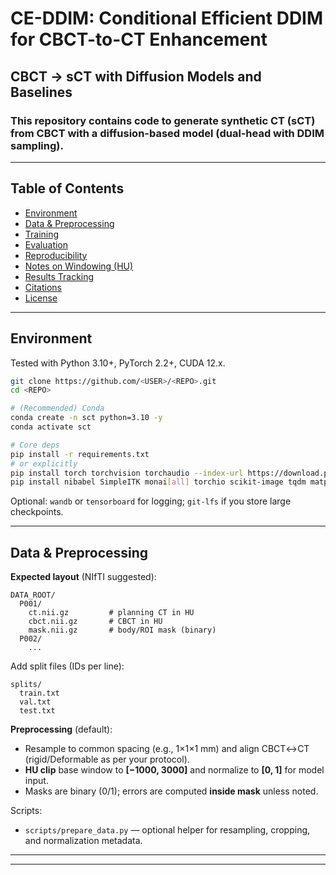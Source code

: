 # CE-DDIM: Conditional Efficient DDIM for CBCT-to-CT Enhancement

## CBCT → sCT with Diffusion Models and Baselines

### This repository contains code to generate **synthetic CT (sCT)** from **CBCT** with a diffusion-based model (dual‑head with DDIM sampling).
---

## Table of Contents

* [Environment](#environment)
* [Data & Preprocessing](#data--preprocessing)
* [Training](#training)
* [Evaluation](#evaluation)
* [Reproducibility](#reproducibility)
* [Notes on Windowing (HU)](#notes-on-windowing-hu)
* [Results Tracking](#results-tracking)
* [Citations](#citations)
* [License](#license)

---

## Environment

Tested with Python 3.10+, PyTorch 2.2+, CUDA 12.x.

```bash
git clone https://github.com/<USER>/<REPO>.git
cd <REPO>

# (Recommended) Conda
conda create -n sct python=3.10 -y
conda activate sct

# Core deps
pip install -r requirements.txt
# or explicitly
pip install torch torchvision torchaudio --index-url https://download.pytorch.org/whl/cu121
pip install nibabel SimpleITK monai[all] torchio scikit-image tqdm matplotlib pyyaml einops
```

Optional: `wandb` or `tensorboard` for logging; `git-lfs` if you store large checkpoints.

---

## Data & Preprocessing

**Expected layout** (NIfTI suggested):

```
DATA_ROOT/
  P001/
    ct.nii.gz         # planning CT in HU
    cbct.nii.gz       # CBCT in HU
    mask.nii.gz       # body/ROI mask (binary)
  P002/
    ...
```

Add split files (IDs per line):

```
splits/
  train.txt
  val.txt
  test.txt
```

**Preprocessing** (default):

* Resample to common spacing (e.g., 1×1×1 mm) and align CBCT↔CT (rigid/Deformable as per your protocol).
* **HU clip** base window to **\[−1000, 3000]** and normalize to **\[0, 1]** for model input.
* Masks are binary (0/1); errors are computed **inside mask** unless noted.

Scripts:

* `scripts/prepare_data.py` — optional helper for resampling, cropping, and normalization metadata.

---

---
